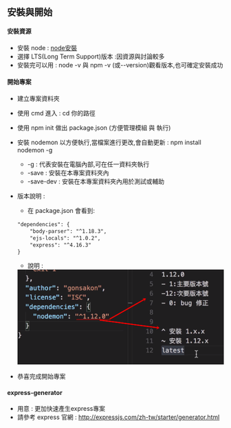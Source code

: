 ## 安裝與開始

#### 安裝資源
- 安裝 node : <a href="https://nodejs.org/en/">node安裝</a>
- 選擇 LTS(Long Term Support)版本 :因資源與討論較多
- 安裝完可以用 : node -v 與 npm -v (或--version)觀看版本,也可確定安裝成功

#### 開始專案
- 建立專案資料夾
- 使用 cmd 進入 : cd 你的路徑
- 使用 npm init 做出 package.json (方便管理模組 與 執行)
- 安裝 nodemon 以方便執行,當檔案進行更改,會自動更新 : npm install nodemon -g
    - -g : 代表安裝在電腦內部,可在任一資料夾執行
    - -save : 安裝在本專案資料夾內
    - -save-dev : 安裝在本專案資料夾內用於測試或輔助
- 版本說明 : 
    - 在 package.json 會看到:
    ```
    "dependencies": {
        "body-parser": "^1.18.3",
        "ejs-locals": "^1.0.2",
        "express": "^4.16.3"
    }
    ```
    - 說明 : 

    <img src="./image/nodeVersionDescription.png" height="50%" width="100%">
    
- 恭喜完成開始專案

#### express-generator
- 用意 : 更加快速產生express專案
- 請參考 express 官網 : http://expressjs.com/zh-tw/starter/generator.html
